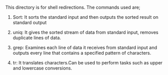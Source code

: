 This directory is for shell redirections. The commands used are;

1. Sort: It sorts the standard input and then outputs the sorted result on standard output

2. uniq: It gives the sorted stream of data from standard input, removes duplicate lines of data.

3. grep: Examines each line of data it receives from standard input and outputs every line that contains a specified pattern of characters.

4. tr: It translates characters.Can be used to perform tasks such as upper and lowercase conversions.
